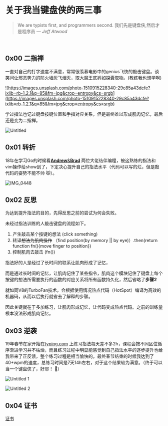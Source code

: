# 关于我当键盘侠的两三事

> We are typists first, and programmers second.
我们先是键盘侠,然后才是程序员
*— Jeff Atwood*

​                             

## 0x00 二指禅

一直对自己的打字速度不满意，常常很羡慕电影中的genius飞快的敲击键盘。谈笑间让邪恶势力的防火墙灰飞烟灭，取大魔王底裤如探囊取物。(教练我也想学啊)

![https://images.unsplash.com/photo-1510915228340-29c85a43dcfe?ixlib=rb-1.2.1&q=85&fm=jpg&crop=entropy&cs=srgb](https://images.unsplash.com/photo-1510915228340-29c85a43dcfe?ixlib=rb-1.2.1&q=85&fm=jpg&crop=entropy&cs=srgb)

学过指法也记过键盘按键位置和手指对应关系，但是最终难以形成肌肉记忆，最后还是变为二指禅。

![Untitled](https://tva1.sinaimg.cn/large/008eGmZEly1gn0w5b7tgoj30kf0xonl9.jpg)

## 0x01 转折

18年在学习Go的时候看[**Andrew**&**Brad**]([https://www.youtube.com/watch?v=yG-UaBJXZ80](https://www.youtube.com/watch?v=yG-UaBJXZ80)) 两位大佬结伴编程，被这熟练的指法和vim操作给show到了，下定决心提升自己的指法水平（代码可以写的烂，但是敲代码的姿势不能不帅 😾）。

![IMG_0448](https://tva1.sinaimg.cn/large/008eGmZEly1gn0wac295qg30dc07i7wh.gif)

## 0x02 反思

为达到提升指法的目的，先得反思之前的尝试为何会失败。

未经过指法训练的人敲击键盘的流程如下。

1. 产生敲击某个按键的想法 (click something)
2. 转译~~想法为肌肉操作~~  （find position(by memory || by eye)）.then(return function fn(){move finger to  position})
3. 控制肌肉去敲击 (fn())

指法好的人是经过了长时间的联系让肌肉形成了记忆，

而是通过长时间的记忆，让肌肉记住了某些指令，肌肉这个模块记住了键盘上每个按键的想法所需要执行的函数的对应关系将所有函数持久化，然后省略了**步骤2**

就如同V8的TurboFan技术，会根据使用情况热点代码（HotSpot）编译为高效的机器码，从而以后执行就省去了解释的步骤。

因此关键就在于多加练习，让肌肉形成记忆，让代码变成热点代码。之前的训练量根本没法形成肌肉记忆。

## 0x03 逆袭

19年春节在家开始在[typing.com](http://typing.com/) 上练习指法每天差不多2h，课程会按不同区位循序渐进学习并不枯燥，而且练习过程中明显能感觉到自己指法水平的逐步提升也给我带来了正反馈，整个练习过程是相当愉快的。最终春节结束的时候我达到了40+wpm的速度，总练习时间是7天14h左右，对于这个结果较为满意。（终于可以当一个键盘侠了，好耶！ 👻）

![Untitled 1](https://tva1.sinaimg.cn/large/008eGmZEly1gn0w5zzxepj30oc0jdq46.jpg)

![Untitled 2](https://tva1.sinaimg.cn/large/008eGmZEly1gn0w5zbam3j30wj0o00wt.jpg)

## 0x04 证书

[证书](https://www.ratatype.com/u2881860/certificate/)

